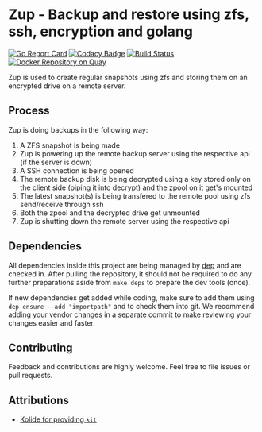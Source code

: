 # Zup - Backup and restore using zfs, ssh, encryption and golang
[![Go Report Card](https://goreportcard.com/badge/github.com/kwiesmueller/zup)](https://goreportcard.com/report/github.com/kwiesmueller/zup)
[![Codacy Badge](https://api.codacy.com/project/badge/Grade/513590eff4e54095a25b66bf65bd1323)](https://www.codacy.com/app/kwiesmueller/zup?utm_source=github.com&amp;utm_medium=referral&amp;utm_content=kwiesmueller/zup&amp;utm_campaign=Badge_Grade)
[![Build Status](https://travis-ci.org/kwiesmueller/zup.svg?branch=master)](https://travis-ci.org/kwiesmueller/zup)
[![Docker Repository on Quay](https://quay.io/repository/kwiesmueller/zup/status "Docker Repository on Quay")](https://quay.io/repository/kwiesmueller/zup)

Zup is used to create regular snapshots using zfs and storing them on an encrypted drive on a remote server.

## Process

Zup is doing backups in the following way:

1. A ZFS snapshot is being made
2. Zup is powering up the remote backup server using the respective api (if the server is down)
3. A SSH connection is being opened
4. The remote backup disk is being decrypted using a key stored only on the client side (piping it into decrypt) and the zpool on it get's mounted
5. The latest snapshot(s) is being transfered to the remote pool using zfs send/receive through ssh
6. Both the zpool and the decrypted drive get unmounted
7. Zup is shutting down the remote server using the respective api

## Dependencies

All dependencies inside this project are being managed by [dep](https://github.com/golang/dep) and are checked in.
After pulling the repository, it should not be required to do any further preparations aside from `make deps` to prepare the dev tools (once).

If new dependencies get added while coding, make sure to add them using `dep ensure --add "importpath"` and to check them into git.
We recommend adding your vendor changes in a separate commit to make reviewing your changes easier and faster.

## Contributing
Feedback and contributions are highly welcome. Feel free to file issues or pull requests.

## Attributions

* [Kolide for providing `kit`](https://github.com/kolide/kit)
